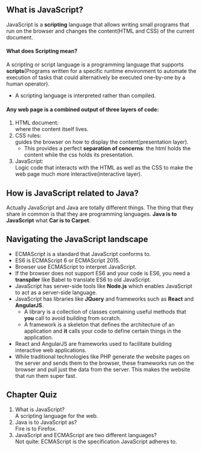 ## What is JavaScript?
JavaScript is a **scripting** language that allows writing small programs that run on the browser and changes the content(HTML and CSS) of the current document.

#### What does Scripting mean?
A scripting or script language is a programming language that supports **scripts**(Programs written for a specific runtime environment to automate the execution of tasks that could alternatively be executed one-by-one by a human operator).

- A scripting language is interpreted rather than compiled.

#### Any web page is a combined output of three layers of code:
1. HTML document:  
where the content itself lives. 
2. CSS rules:  
guides the browser on how to display the content(presentation layer).  
    * This provides a perfect **separation of concerns**: the html holds the content while the css holds its presentation.
3. JavaScript:  
Logic code that interacts with the HTML as well as the CSS to make the web page much more interactive(interactive layer).

## How is JavaScript related to Java?
Actually JavaScript and Java are totally different things. The thing that they share in common is that they are programming languages. **Java is to JavaScript** what **Car is to Carpet**.

## Navigating the JavaScript landscape
* ECMAScript is a standard that JavaScript conforms to.
* ES6 is ECMAScript 6 or ECMAScript 2015.
* Browser use ECMAScript to interpret JavaScript.
* If the browser does not support ES6 and your code is ES6, you need a **transpiler** like Babel to translate ES6 to old JavaScript.
* JavaScript has server-side tools like **Node.js** which enables JavaScript to act as a server-side language.
* JavaScript has libraries like **JQuery** and frameworks such as **React** and **AngularJS**.
    * A library is a collection of classes containing useful methods that **you** call to avoid building from scratch.
    * A framework is a skeleton that defines the architecture of an application and **it** calls your code to define certain things in the application.
* React and AngularJS are frameworks used to facilitate building interactive web applications.
* While traditional technologies like PHP generate the website pages on the server and sends them to the browser, these frameworks run on the browser and pull just the data from the server. This makes the website that run them super fast.

## Chapter Quiz
1. What is JavaScript?  
A scripting language for the web.
2. Java is to JavaScript as?  
Fire is to Firefox.
3. JavaScript and ECMAScript are two different languages?  
Not quite: ECMAScript is the specification JavaScript adheres to.

 




